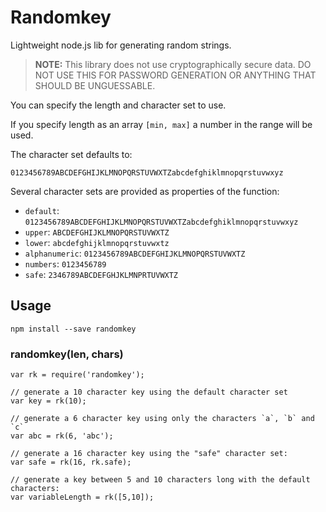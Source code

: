 # Randomkey

Lightweight node.js lib for generating random strings.

> **NOTE:** This library does not use cryptographically secure data. DO NOT USE THIS FOR PASSWORD GENERATION OR ANYTHING THAT SHOULD BE UNGUESSABLE.

You can specify the length and character set to use.

If you specify length as an array `[min, max]` a number in the range will be
used.

The character set defaults to:

```
0123456789ABCDEFGHIJKLMNOPQRSTUVWXTZabcdefghiklmnopqrstuvwxyz
```

Several character sets are provided as properties of the function:

* `default`: `0123456789ABCDEFGHIJKLMNOPQRSTUVWXTZabcdefghiklmnopqrstuvwxyz`
* `upper`: `ABCDEFGHIJKLMNOPQRSTUVWXTZ`
* `lower`: `abcdefghijklmnopqrstuvwxtz`
* `alphanumeric`: `0123456789ABCDEFGHIJKLMNOPQRSTUVWXTZ`
* `numbers`: `0123456789`
* `safe`: `2346789ABCDEFGHJKLMNPRTUVWXTZ`

## Usage

```
npm install --save randomkey
```

### randomkey(len, chars)

```
var rk = require('randomkey');

// generate a 10 character key using the default character set
var key = rk(10);

// generate a 6 character key using only the characters `a`, `b` and `c`
var abc = rk(6, 'abc');

// generate a 16 character key using the "safe" character set:
var safe = rk(16, rk.safe);

// generate a key between 5 and 10 characters long with the default characters:
var variableLength = rk([5,10]);
